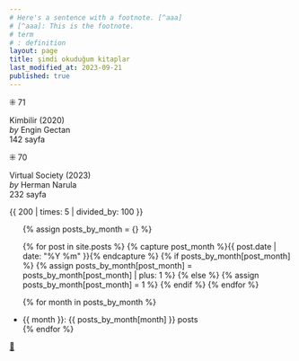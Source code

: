 ```yaml
---
# Here's a sentence with a footnote. [^aaa]
# [^aaa]: This is the footnote.
# term
# : definition
layout: page
title: şimdi okuduğum kitaplar
last_modified_at: 2023-09-21
published: true
---
```


⁜ 71  

Kimbilir (2020)  
_by_ Engin Gectan  
142 sayfa  

⁜ 70  

Virtual Society (2023)  
_by_ Herman Narula  
232 sayfa  

{{ 200 | times: 5 | divided_by: 100 }}

  
<ul>
{% assign posts_by_month = {} %}

{% for post in site.posts %}
    {% capture post_month %}{{ post.date | date: "%Y %m" }}{% endcapture %}
    {% if posts_by_month[post_month] %}
        {% assign posts_by_month[post_month] = posts_by_month[post_month] | plus: 1 %}
    {% else %}
        {% assign posts_by_month[post_month] = 1 %}
    {% endif %}
{% endfor %}

{% for month in posts_by_month %}
    <li>{{ month }}: {{ posts_by_month[month] }} posts</li>
{% endfor %}
</ul>

[🍃](https://www.nonfictionbooks.xyz/now.html "şimdi okuduğum kitaplar")
